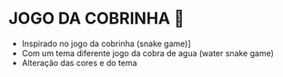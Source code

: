 # JOGO DA COBRINHA :snake:

- Inspirado no jogo da cobrinha (snake game)]
- Com um tema diferente jogo da cobra de agua (water snake game)
- Alteração das cores e do tema 